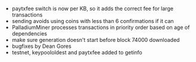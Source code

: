 * paytxfee switch is now per KB, so it adds the correct fee for large transactions
* sending avoids using coins with less than 6 confirmations if it can
* PalladiumMiner processes transactions in priority order based on age of dependencies
* make sure generation doesn't start before block 74000 downloaded
* bugfixes by Dean Gores
* testnet, keypoololdest and paytxfee added to getinfo

